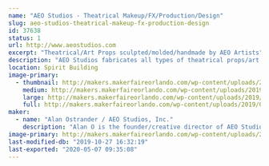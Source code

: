```yaml
---
name: "AEO Studios - Theatrical Makeup/FX/Production/Design"
slug: aeo-studios-theatrical-makeup-fx-production-design
id: 37638
status: 1
url: http://www.aeostudios.com
excerpt: "Theatrical/Art Props sculpted/molded/handmade by AEO Artists"
description: "AEO Studios fabricates all types of theatrical props/art pieces/masks/lifecasts/costume accessories and more using a wide variety of molding materials and techniques.  Our work has been featured on-stage and in film/tv productions around the world.  We will have many unique prop pieces for sale, as well as different molds and materials used to make them to show the process."
location: Spirit Building
image-primary:
  - thumbnail: http://makers.makerfaireorlando.com/wp-content/uploads/2019/09/hot-hands-1logo-150x150.jpg
    medium: http://makers.makerfaireorlando.com/wp-content/uploads/2019/09/hot-hands-1logo-298x300.jpg
    large: http://makers.makerfaireorlando.com/wp-content/uploads/2019/09/hot-hands-1logo.jpg
    full: http://makers.makerfaireorlando.com/wp-content/uploads/2019/09/hot-hands-1logo.jpg
maker:
  - name: "Alan Ostrander / AEO Studios, Inc."
    description: "Alan O is the founder/creative director of AEO Studios, Inc.  AEO is a Theatrical Makeup/Special FX/Prop & Production Company located in Orlando for 23+years.  With a retail showroom & production center in E Orlando, AEO fabricates all types of custom props/set pieces/costume accessories and more using a wide range of molding materials and methods."
image-primary: http://makers.makerfaireorlando.com/wp-content/uploads/2019/09/logo-small-digital.jpg
last-modified-db: "2019-10-27 16:32:19"
last-exported: "2020-05-07 09:35:08"
---
```

